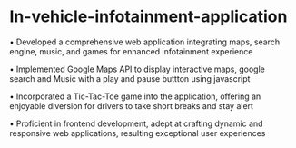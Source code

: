 # In-vehicle-infotainment-application

• Developed a comprehensive web application integrating maps, search engine, music, and games for enhanced infotainment experience

• Implemented Google Maps API to display interactive maps, google search and Music with a play and pause buttton using javascript 

• Incorporated a Tic-Tac-Toe game into the application, offering an enjoyable diversion for drivers to take short breaks and stay alert    

• Proficient in frontend development, adept at crafting dynamic and responsive web applications, resulting exceptional user experiences
